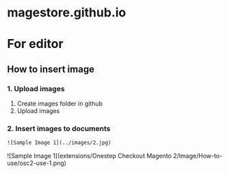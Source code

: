# magestore.github.io

# For editor

## How to insert image

### 1. Upload images
1. Create images folder in github
2. Upload images

### 2. Insert images to documents
 
 ```html
 ![Sample Image 1](../images/2.jpg)
 ```
 
![Sample Image 1](extensions/Onestep Checkout Magento 2/Image/How-to-use/osc2-use-1.png)
